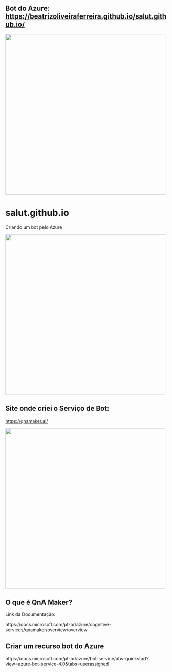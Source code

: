 ## Bot do Azure: https://beatrizoliveiraferreira.github.io/salut.github.io/
<p> 
  <img src="https://cdn.pixabay.com/photo/2019/01/16/20/52/chatbot-3936760_1280.jpg" width=500/>
</p>

# salut.github.io
<p> Criando um bot pelo Azure </p>
<img src="https://i2.paste.pics/GIHTB.png?trs=fbd32904bcacfc056580f21a58683fca4eb028a3f868e0695f4a61f0369226c6" width=500 />

## Site onde criei o Serviço de Bot: 
https://qnamaker.ai/ 
<p>
  <img src="https://i2.paste.pics/GIHV7.png?trs=fbd32904bcacfc056580f21a58683fca4eb028a3f868e0695f4a61f0369226c6"width=500/>
</p>

## O que é QnA Maker?
Link da Documentação: 
<p> https://docs.microsoft.com/pt-br/azure/cognitive-services/qnamaker/overview/overview </p>

## Criar um recurso bot do Azure
<p> https://docs.microsoft.com/pt-br/azure/bot-service/abs-quickstart?view=azure-bot-service-4.0&tabs=userassigned </p>

